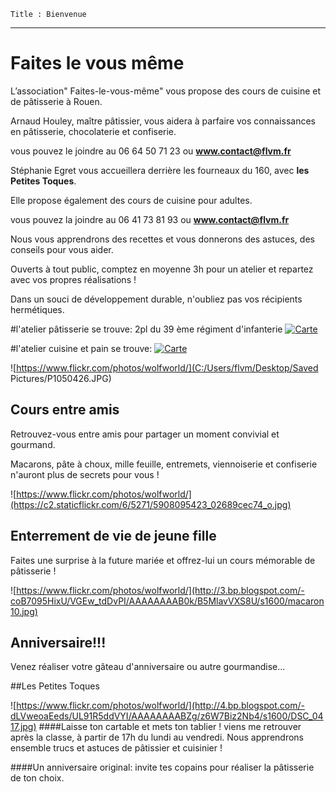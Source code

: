 	Title : Bienvenue
---

# Faites le vous même
L’association" Faites-le-vous-même"  vous propose des cours de cuisine et de pâtisserie à Rouen.

Arnaud Houley, maître pâtissier, vous aidera à parfaire vos connaissances en pâtisserie, chocolaterie et confiserie.

vous pouvez le joindre au 06 64 50 71 23 ou **www.contact@flvm.fr**

Stéphanie Egret vous accueillera derrière les fourneaux du 160, avec **les Petites Toques**. 

Elle propose également des cours de cuisine pour adultes.

vous pouvez la joindre au 06 41 73 81 93 ou  **www.contact@flvm.fr**

Nous vous apprendrons des recettes et vous donnerons des astuces, des conseils pour vous aider.

Ouverts à tout public, comptez en moyenne 3h pour un atelier et repartez avec vos propres réalisations !

Dans un souci de développement durable, n'oubliez pas vos récipients hermétiques.

#l'atelier pâtisserie se trouve:
2pl du 39 ème régiment d'infanterie 
[![Carte](https://maps.googleapis.com/maps/api/staticmap?size=600x300&zoom=16&center=49.440854,1.103050&markers=color:blue|49.440854,1.103050)](https://www.google.fr/maps/place/Faites-Le+Vous-M%C3%AAme+-+Atelier+de+p%C3%A2tisserie/@49.4406801,1.1008133,17z/data=!4m7!1m4!3m3!1s0x47e0dc2bb55e0a75:0x86a03c89a2500d8b!2sFaites-Le+Vous-M%C3%AAme+-+Atelier+de+p%C3%A2tisserie!3b1!3m1!1s0x47e0dc2bb55e0a75:0x86a03c89a2500d8b)

#l'atelier cuisine et pain se trouve:
[![Carte](https://maps.googleapis.com/maps/api/staticmap?size=600x300&zoom=16&center=49.441712,1.098884&markers=color:blue|49.441712,1.098884)](https://www.google.fr/maps/place/160+Rue+Eau+de+Robec,+76000+Rouen/@49.4415101,1.0988835,17z/data=!3m1!4b1!4m2!3m1!1s0x47e0ddd562561ac5:0x10270a15c9d5e977)

![https://www.flickr.com/photos/wolfworld/](C:/Users/flvm/Desktop/Saved Pictures/P1050426.JPG)

## Cours entre amis
Retrouvez-vous entre amis pour partager un moment convivial et gourmand. 

Macarons, pâte à choux, mille feuille, entremets, viennoiserie et confiserie n'auront plus de secrets pour vous !


![https://www.flickr.com/photos/wolfworld/](https://c2.staticflickr.com/6/5271/5908095423_02689cec74_o.jpg)

## Enterrement de vie de jeune fille

Faites une surprise à la future mariée et offrez-lui un cours mémorable de pâtisserie !


![https://www.flickr.com/photos/wolfworld/](http://3.bp.blogspot.com/-coB7095HixU/VGEw_tdDvPI/AAAAAAAAB0k/B5MlavVXS8U/s1600/macaron10.jpg)
## Anniversaire!!! 
Venez réaliser votre gâteau d'anniversaire ou autre gourmandise... 



##Les Petites Toques

![https://www.flickr.com/photos/wolfworld/](http://4.bp.blogspot.com/-dLVweoaEeds/UL91R5ddVYI/AAAAAAAABZg/z6W7Biz2Nb4/s1600/DSC_0417.jpg)
####Laisse ton cartable et mets ton tablier !
viens me retrouver après la classe, à partir de 17h du lundi au vendredi. Nous apprendrons ensemble trucs et astuces de pâtissier et cuisinier !

####Un anniversaire original: 
invite tes copains pour réaliser la pâtisserie de ton choix.


